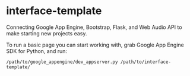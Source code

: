 # interface-template

Connecting Google App Engine, Bootstrap, Flask, and Web Audio API to make starting new projects easy.

To run a basic page you can start working with, grab Google App Engine SDK for Python, and run:

```
/path/to/google_appengine/dev_appserver.py /path/to/interface-template/
```
